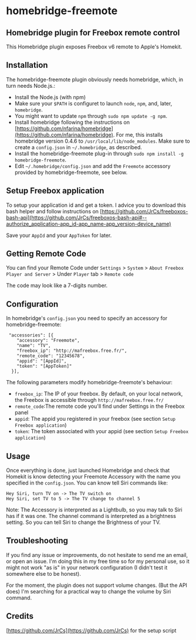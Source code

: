 # homebridge-freemote

## Homebridge plugin for Freebox remote control

This Homebridge plugin exposes Freebox v6 remote to Apple's Homekit.

## Installation
The homebridge-freemote plugin obviously needs homebridge, which, in turn needs Node.js.:

- Install the Node.js (with npm)
- Make sure your `$PATH` is configuret to launch `node`, `npm`, and, later, `homebridge`.
- You might want to update `npm` through `sudo npm update -g npm`.
- Install homebridge following the instructions on [https://github.com/nfarina/homebridge](https://github.com/nfarina/homebridge).  For me, this installs homebridge version 0.4.6 to `/usr/local/lib/node_modules`.  Make sure to create a `config.json` in `~/.homebridge`, as described.
- Install the homebridge-freemote plug-in through `sudo npm install -g homebridge-freemote`.
- Edit `~/.homebridge/config.json` and add the `Freemote` accessory provided by homebridge-freemote, see below.

## Setup Freebox application

To setup your application id and get a token. I advice you to download this bash helper and follow instructions on [https://github.com/JrCs/freeboxos-bash-api](https://github.com/JrCs/freeboxos-bash-api#--authorize_application-app_id-app_name-app_version-device_name)

Save your `AppId` and your `AppToken` for later.

## Getting Remote Code
You can find your Remote Code under `Settings` > `System` > `About Freebox Player and Server` > Under `Player` tab > `Remote code`

The code may look like a 7-digits number.

## Configuration
In homebridge's `config.json` you need to specify an accessory for homebridge-freemote:
```
 "accessories": [{
    "accessory": "Freemote",
    "name": "TV",
    "freebox_ip": "http://mafreebox.free.fr/",
    "remote_code": "12345678",
    "appid": "[AppId]", 
    "token": "[AppToken]"
  }],
```
The following parameters modify homebridge-freemote's behaviour:

- `freebox_ip`: The IP of your freebox. By default, on your local network, the Freebox is accessible through `http://mafreebox.free.fr/`
- `remote_code`:The remote code you'll find under Settings in the Freebox panel
- `appid`: The appid you registered in your freebox (see section `Setup Freebox application`)
- `token`: The token associated with your appid (see section `Setup Freebox application`)

## Usage

Once everything is done, just launched Homebridge and check that Homekit is know detecting your Freemote Accessory with the name you specified in the `config.json`.
You can know tell Siri commands like:
```
Hey Siri, turn TV on -> The TV switch on
Hey Siri, set TV to 5 -> The TV change to channel 5
```

Note: The Accessory is interpreted as a Lightbulb, so you may talk to Siri has if it was one.
The channel command is interpreted as a brightness setting. So you can tell Siri to change the Brightness of your TV.

## Troubleshooting

If you find any issue or improvements, do not hesitate to send me an email, or open an issue.
I'm doing this in my free time so for my personal use, so it might not work "as is" in your network configuration (I didn't test it somewhere else to be honest).

For the moment, the plugin does not support volume changes. (But the API does)
I'm searching for a practical way to change the volume by Siri command.

## Credits
[https://github.com/JrCs](https://github.com/JrCs) for the setup script
